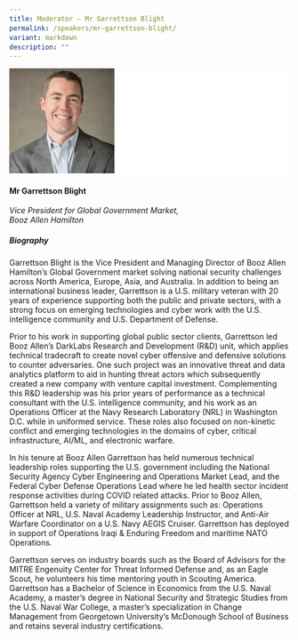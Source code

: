 ```yaml
---
title: Moderator – Mr Garrettson Blight
permalink: /speakers/mr-garrettson-blight/
variant: markdown
description: ""
---
```

![](/images/2024%20speakers/Garrettson_Blight.png)
#### **Mr Garrettson Blight**

*Vice President for Global Government Market, <br> Booz Allen Hamilton*

##### **Biography**
Garrettson Blight is the Vice President and Managing Director of Booz Allen Hamilton’s Global Government market solving national security challenges across North America, Europe, Asia, and Australia. In addition to being an international business leader, Garrettson is a U.S. military veteran with 20 years of experience supporting both the public and private sectors, with a strong focus on emerging technologies and cyber work with the U.S. intelligence community and U.S. Department of Defense.

Prior to his work in supporting global public sector clients, Garrettson led Booz Allen’s DarkLabs Research and Development (R&amp;D) unit, which applies technical tradecraft to create novel cyber offensive and defensive solutions to counter adversaries. One such project was an
innovative threat and data analytics platform to aid in hunting threat actors which subsequently created a new company with venture capital investment. Complementing this R&amp;D leadership was his prior years of performance as a technical consultant with the U.S. intelligence community, and his work as an Operations Officer at the Navy Research Laboratory (NRL) in Washington D.C. while in uniformed service. These roles also focused on non-kinetic conflict and emerging technologies in the domains of cyber, critical infrastructure, AI/ML, and electronic warfare.

In his tenure at Booz Allen Garrettson has held numerous technical leadership roles supporting the U.S. government including the National Security Agency Cyber Engineering and Operations Market Lead, and the Federal Cyber Defense Operations Lead where he led health sector incident response activities during COVID related attacks. Prior to Booz Allen, Garrettson held a variety of military assignments such as: Operations Officer at NRL, U.S. Naval Academy Leadership Instructor, and Anti-Air Warfare Coordinator on a U.S. Navy AEGIS Cruiser. Garrettson has deployed in support of Operations Iraqi &amp; Enduring Freedom and maritime NATO Operations.

Garrettson serves on industry boards such as the Board of Advisors for the MITRE Engenuity Center for Threat Informed Defense and, as an Eagle Scout, he volunteers his time mentoring youth in Scouting America. Garrettson has a Bachelor of Science in Economics from the U.S. Naval Academy, a master’s degree in National Security and Strategic Studies from the U.S. Naval War College, a master’s specialization in Change Management from Georgetown University’s McDonough School of Business and retains several industry certifications.